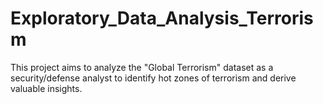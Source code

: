 # Exploratory_Data_Analysis_Terrorism
This project aims to analyze the "Global Terrorism" dataset as a security/defense analyst to identify hot zones of terrorism and derive valuable insights.
